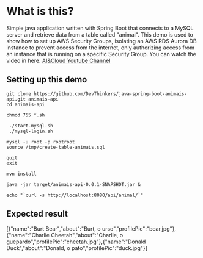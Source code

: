 # What is this?
Simple java application written with Spring Boot that connects to a MySQL server and retrieve data from a table called "animal". This demo is used to show how to set up AWS Security Groups, isolating an AWS RDS Aurora DB instance to prevent access from the internet, only authorizing access from an instance that is running on a specific Security Group. You can watch the video in here: [AI&Cloud Youtube Channel](https://www.youtube.com/channel/UCtfjiPoa_PmTc2jy-RCS3sw)

## Setting up this demo
```
git clone https://github.com/DevThinkers/java-spring-boot-animais-api.git animais-api
cd animais-api

chmod 755 *.sh

 ./start-mysql.sh
 ./mysql-login.sh

mysql -u root -p rootroot
source /tmp/create-table-animais.sql

quit
exit

mvn install

java -jar target/animais-api-0.0.1-SNAPSHOT.jar &

echo "`curl -s http://localhost:8080/api/animal/`"
```
## Expected result

[{"name":"Burt Bear","about":"Burt, o urso","profilePic":"bear.jpg"},{"name":"Charlie Cheetah","about":"Charlie, o guepardo","profilePic":"cheetah.jpg"},{"name":"Donald Duck","about":"Donald, o pato","profilePic":"duck.jpg"}]



